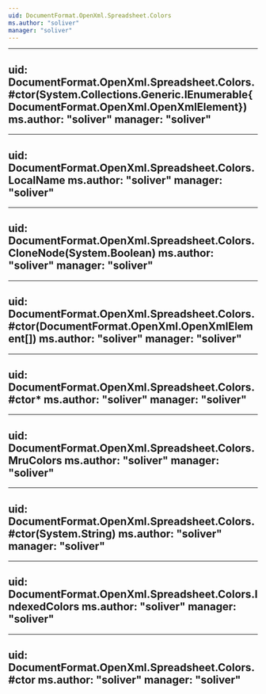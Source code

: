 ```yaml
---
uid: DocumentFormat.OpenXml.Spreadsheet.Colors
ms.author: "soliver"
manager: "soliver"
---
```


---
uid: DocumentFormat.OpenXml.Spreadsheet.Colors.#ctor(System.Collections.Generic.IEnumerable{DocumentFormat.OpenXml.OpenXmlElement})
ms.author: "soliver"
manager: "soliver"
---

---
uid: DocumentFormat.OpenXml.Spreadsheet.Colors.LocalName
ms.author: "soliver"
manager: "soliver"
---

---
uid: DocumentFormat.OpenXml.Spreadsheet.Colors.CloneNode(System.Boolean)
ms.author: "soliver"
manager: "soliver"
---

---
uid: DocumentFormat.OpenXml.Spreadsheet.Colors.#ctor(DocumentFormat.OpenXml.OpenXmlElement[])
ms.author: "soliver"
manager: "soliver"
---

---
uid: DocumentFormat.OpenXml.Spreadsheet.Colors.#ctor*
ms.author: "soliver"
manager: "soliver"
---

---
uid: DocumentFormat.OpenXml.Spreadsheet.Colors.MruColors
ms.author: "soliver"
manager: "soliver"
---

---
uid: DocumentFormat.OpenXml.Spreadsheet.Colors.#ctor(System.String)
ms.author: "soliver"
manager: "soliver"
---

---
uid: DocumentFormat.OpenXml.Spreadsheet.Colors.IndexedColors
ms.author: "soliver"
manager: "soliver"
---

---
uid: DocumentFormat.OpenXml.Spreadsheet.Colors.#ctor
ms.author: "soliver"
manager: "soliver"
---
